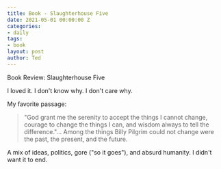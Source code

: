 ```yaml
---
title: Book - Slaughterhouse Five
date: 2021-05-01 00:00:00 Z
categories:
- daily
tags:
- book
layout: post
author: Ted
---
```


Book Review: Slaughterhouse Five

I loved it. I don't know why. I don't care why.

My favorite passage: 

> "God grant me the serenity to accept the things I cannot change, courage to change the things I can, and wisdom always to tell the difference."... Among the things Billy Pilgrim could not change were the past, the present, and the future.

A mix of ideas, politics, gore ("so it goes"), and absurd humanity. I didn't want it to end.

